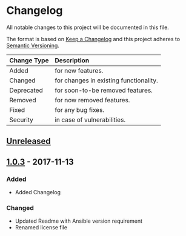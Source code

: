 # Changelog

All notable changes to this project will be documented in this file.

The format is based on [Keep a Changelog](http://keepachangelog.com/en/1.0.0/)
and this project adheres to [Semantic Versioning](http://semver.org/spec/v2.0.0.html).

| Change Type   | Description                            |
| :------------ | :------------------------------------- |
| Added         | for new features.                      |
| Changed       | for changes in existing functionality. |
| Deprecated    | for soon-to-be removed features.       |
| Removed       | for now removed features.              |
| Fixed         | for any bug fixes.                     |
| Security      | in case of vulnerabilities.            |

## [Unreleased]

## [1.0.3] - 2017-11-13

### Added

- Added Changelog

### Changed

- Updated Readme with Ansible version requirement
- Renamed license file

[Unreleased]: https://github.com/joshuacherry/ansible-examples/compare/1.0.3...HEAD
[1.0.3]: https://github.com/joshuacherry/ansible-examples/compare/1.0.2...1.0.3